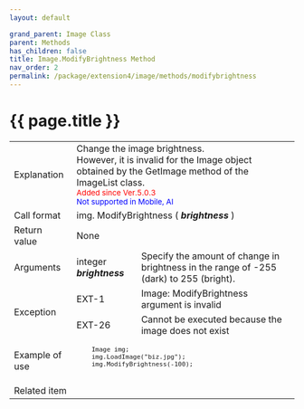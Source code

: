 ```yaml
---
layout: default

grand_parent: Image Class
parent: Methods
has_children: false
title: Image.ModifyBrightness Method
nav_order: 2
permalink: /package/extension4/image/methods/modifybrightness
---
```

# {{ page.title }}

<table>
  <tr>
    <td>Explanation</td>
    <td colspan="2">Change the image brightness. <br>However, it is invalid for the Image object obtained by the GetImage method of the ImageList class.<br><small><span style="color:red">Added since Ver.5.0.3</span></small><br><small><span style="color:blue">Not supported in Mobile, AI</span></small></td> 
  </tr> 
  <tr>
    <td>Call format</td>
    <td colspan="2">img. ModifyBrightness ( <b><i>brightness</i></b> )</td>
  </tr>
  <tr>
    <td>Return value</td>
    <td colspan="2">None</td>
  </tr>  
  <tr>
    <td>Arguments</td>
    <td>integer <b><i>brightness</i></b></td>
    <td>Specify the amount of change in brightness in the range of -255 (dark) to 255 (bright).</td>
  </tr>
  <tr>
    <td rowspan="2">Exception</td>
    <td>EXT-1</td>
    <td>Image: ModifyBrightness argument is invalid</td>
  </tr>
  <tr>
    <td>EXT-26</td>
    <td>Cannot be executed because the image does not exist</td>
  </tr>
  <tr>
    <td>Example of use</td>
    <td colspan="2"><code><pre>
    Image img;
    img.LoadImage("biz.jpg");
    img.ModifyBrightness(-100);
    </pre></code></td>
  </tr>
  <tr>
    <td>Related item</td>
    <td colspan="2"></td>
  </tr>
</table>
